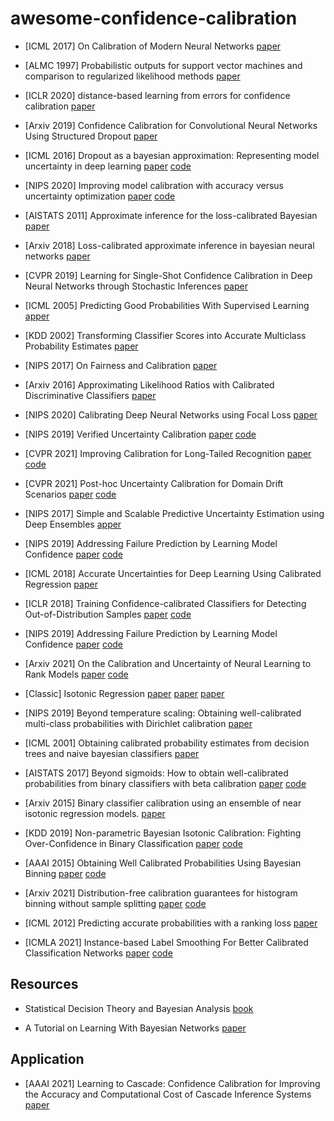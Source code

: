 # awesome-confidence-calibration

* [ICML 2017]  On Calibration of Modern Neural Networks [paper](https://arxiv.org/pdf/1706.04599.pdf)

* [ALMC 1997] Probabilistic outputs for support vector machines and comparison to regularized likelihood methods [paper](http://citeseer.ist.psu.edu/viewdoc/download;jsessionid=A375AE2C5B23A68414697D293F98B470?doi=10.1.1.41.1639&rep=rep1&type=pdf)

* [ICLR 2020] distance-based learning from errors for confidence calibration [paper](https://openreview.net/pdf?id=BJeB5hVtvB)

* [Arxiv 2019] Confidence Calibration for Convolutional Neural Networks Using Structured Dropout [paper](https://arxiv.org/pdf/1906.09551.pdf)

* [ICML 2016]  Dropout as a bayesian approximation: Representing model uncertainty in deep learning [paper](http://proceedings.mlr.press/v48/gal16.pdf) [code](https://github.com/yaringal/DropoutUncertaintyExps)

* [NIPS 2020] Improving model calibration with accuracy versus uncertainty optimization [paper](https://papers.nips.cc/paper/2020/file/d3d9446802a44259755d38e6d163e820-Paper.pdf) [code](https://github.com/IntelLabs/AVUC)

* [AISTATS 2011] Approximate inference for the loss-calibrated Bayesian [paper](http://proceedings.mlr.press/v15/lacoste_julien11a/lacoste_julien11a.pdf)

* [Arxiv 2018] Loss-calibrated approximate inference in bayesian neural networks [paper](https://arxiv.org/pdf/1805.03901.pdf)

* [CVPR 2019] Learning for Single-Shot Confidence Calibration in Deep Neural Networks through Stochastic Inferences [paper](https://openaccess.thecvf.com/content_CVPR_2019/papers/Seo_Learning_for_Single-Shot_Confidence_Calibration_in_Deep_Neural_Networks_Through_CVPR_2019_paper.pdf)

* [ICML 2005] Predicting Good Probabilities With Supervised Learning [apper](https://www.cs.cornell.edu/~alexn/papers/calibration.icml05.crc.rev3.pdf)

* [KDD 2002] Transforming Classifier Scores into Accurate Multiclass Probability Estimates [paper](https://citeseerx.ist.psu.edu/viewdoc/download?doi=10.1.1.13.7457&rep=rep1&type=pdf)

* [NIPS 2017] On Fairness and Calibration [paper](https://arxiv.org/pdf/1709.02012v2.pdf)

* [Arxiv 2016] Approximating Likelihood Ratios with Calibrated Discriminative Classifiers [paper](https://arxiv.org/pdf/1506.02169v2.pdf)

* [NIPS 2020] Calibrating Deep Neural Networks using Focal Loss [paper](https://arxiv.org/pdf/2002.09437v2.pdf)

* [NIPS 2019] Verified Uncertainty Calibration [paper](https://arxiv.org/pdf/1909.10155v2.pdf) [code](https://github.com/p-lambda/verified_calibration)

* [CVPR 2021] Improving Calibration for Long-Tailed Recognition [paper](https://openaccess.thecvf.com/content/CVPR2021/papers/Zhong_Improving_Calibration_for_Long-Tailed_Recognition_CVPR_2021_paper.pdf) [code](https://github.com/dvlab-research/MiSLAS)

* [CVPR 2021] Post-hoc Uncertainty Calibration for Domain Drift Scenarios [paper](https://openaccess.thecvf.com/content/CVPR2021/papers/Tomani_Post-Hoc_Uncertainty_Calibration_for_Domain_Drift_Scenarios_CVPR_2021_paper.pdf) [code](https://github.com/tochris/calibration-domain-drift)

* [NIPS 2017] Simple and Scalable Predictive Uncertainty Estimation using Deep Ensembles [apper](https://proceedings.neurips.cc/paper/2017/file/9ef2ed4b7fd2c810847ffa5fa85bce38-Paper.pdf)

* [NIPS 2019] Addressing Failure Prediction by Learning Model Confidence [paper](https://proceedings.neurips.cc/paper/2019/file/757f843a169cc678064d9530d12a1881-Paper.pdf) [code](https://github.com/valeoai/ConfidNet)

* [ICML 2018] Accurate Uncertainties for Deep Learning Using Calibrated Regression [paper](https://proceedings.mlr.press/v80/kuleshov18a/kuleshov18a.pdf)

* [ICLR 2018] Training Confidence-calibrated Classifiers for Detecting Out-of-Distribution Samples
 [paper](https://openreview.net/pdf?id=ryiAv2xAZ) [code](https://github.com/alinlab/Confident_classifier)

* [NIPS 2019] Addressing Failure Prediction by Learning Model Confidence [paper](https://proceedings.neurips.cc/paper/2019/file/757f843a169cc678064d9530d12a1881-Paper.pdf) [code](https://github.com/valeoai/ConfidNet)

* [Arxiv 2021] On the Calibration and Uncertainty of Neural Learning to Rank Models [paper](https://arxiv.org/pdf/2101.04356v1.pdf) [code](https://github.com/Guzpenha/transformer_rankers/tree/uncertainty_estimation)

* [Classic] Isotonic Regression [paper](https://www.stat.cmu.edu/~ryantibs/papers/neariso.pdf) [paper](https://arxiv.org/pdf/1603.04190.pdf) [paper](https://edoc.ub.uni-muenchen.de/966/1/Salanti_Georgia.pdf)

* [NIPS 2019] Beyond temperature scaling: Obtaining well-calibrated multi-class probabilities with Dirichlet calibration [paper](https://proceedings.neurips.cc/paper/2019/file/8ca01ea920679a0fe3728441494041b9-Paper.pdf)

* [ICML 2001] Obtaining calibrated probability estimates from decision trees and naive bayesian classifiers [paper](https://cseweb.ucsd.edu/~elkan/calibrated.pdf)

* [AISTATS 2017] Beyond sigmoids: How to obtain well-calibrated probabilities from binary classifiers with beta calibration [paper](http://proceedings.mlr.press/v54/kull17a/kull17a.pdf) [code](https://github.com/REFRAME/betacal)

* [Arxiv 2015] Binary classifier calibration using an ensemble of near isotonic regression models. [paper](https://arxiv.org/pdf/1511.05191.pdf)

* [KDD 2019] Non-parametric Bayesian Isotonic Calibration: Fighting Over-Confidence in Binary Classification [paper](https://ecmlpkdd2019.org/downloads/paper/587.pdf) [code](https://github.com/mlkruup/bayesiso)

* [AAAI 2015] Obtaining Well Calibrated Probabilities Using Bayesian Binning [paper](https://people.cs.pitt.edu/~milos/research/AAAI_Calibration.pdf) [code](https://github.com/pakdaman/calibration)

* [Arxiv 2021] Distribution-free calibration guarantees for histogram binning without sample splitting [paper](https://arxiv.org/pdf/2105.04656.pdf) [code](https://github.com/aigen/df-posthoc-calibration)

* [ICML 2012] Predicting accurate probabilities with a ranking loss [paper](https://icml.cc/2012/papers/372.pdf)

* [ICMLA 2021] Instance-based Label Smoothing For Better Calibrated Classification Networks [paper](https://arxiv.org/pdf/2110.05355v1.pdf) [code](https://github.com/mmaher22/instance-based-label-smoothing)

## Resources

* Statistical Decision Theory and Bayesian Analysis [book](https://link.springer.com/book/10.1007/978-1-4757-4286-2)

* A Tutorial on Learning With Bayesian Networks [paper](https://arxiv.org/pdf/2002.00269.pdf)

## Application

* [AAAI 2021] Learning to Cascade: Confidence Calibration for Improving the Accuracy and Computational Cost of Cascade Inference Systems [paper](https://ojs.aaai.org/index.php/AAAI/article/download/16900/16707)

